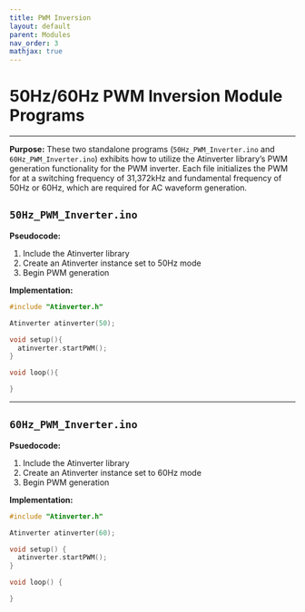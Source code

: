 ```yaml
---
title: PWM Inversion
layout: default
parent: Modules
nav_order: 3
mathjax: true
---
```


# **50Hz/60Hz PWM Inversion Module Programs**
---

**Purpose:** These two standalone programs (`50Hz_PWM_Inverter.ino` and `60Hz_PWM_Inverter.ino`) exhibits how to utilize the Atinverter library’s PWM generation functionality for the PWM inverter. Each file initializes the PWM for at a switching frequency of 31,372kHz and fundamental frequency of 50Hz or 60Hz, which are required for AC waveform generation.

## `50Hz_PWM_Inverter.ino`

**Pseudocode:**
1. Include the Atinverter library
2. Create an Atinverter instance set to 50Hz mode
3. Begin PWM generation

**Implementation:**
```cpp
#include "Atinverter.h"

Atinverter atinverter(50);

void setup(){
  atinverter.startPWM();
}

void loop(){

}
```

---

## `60Hz_PWM_Inverter.ino`

**Psuedocode:**
1. Include the Atinverter library
2. Create an Atinverter instance set to 60Hz mode
3. Begin PWM generation

**Implementation:**
```cpp
#include "Atinverter.h"

Atinverter atinverter(60);

void setup() {
  atinverter.startPWM();
}

void loop() {

}
```

